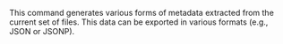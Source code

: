 This command generates various forms of metadata extracted from the current set
of files. This data can be exported in various formats (e.g., JSON or JSONP).
